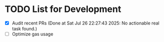 # TODO List for Development

- [x] Audit recent PRs  (Done at Sat Jul 26 22:27:43 2025: No actionable real task found.)
- [ ] Optimize gas usage